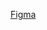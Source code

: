 [Figma](https://www.figma.com/file/CrYy6MWvqqeAVnjA7dmJtm/Inugram?type=design&node-id=0%3A1&mode=design&t=dSSvPPghOnQLwi2c-1)
